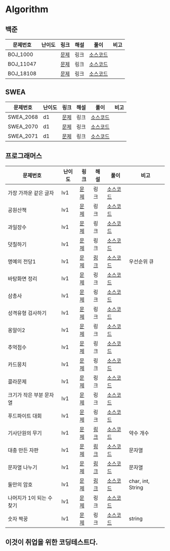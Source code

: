 # Algorithm



## 백준

| 문제번호  | 난이도 | 링크                                          | 해설 | 풀이                                 | 비고 |
| --------- | ------ | --------------------------------------------- | ---- | ------------------------------------ | ---- |
| BOJ_1000  |        | [문제](https://www.acmicpc.net/problem/1000)  | 링크 | [소스코드](./src/boj/BOJ_1000.java)  |      |
| BOJ_11047 |        | [문제](https://www.acmicpc.net/problem/11047) | 링크 | [소스코드](./src/boj/BOJ_11047.java) |      |
| BOJ_18108 |        | [문제](https://www.acmicpc.net/problem/18108) | 링크 | [소스코드](./src/boj/BOJ_18108.java) |      |



## SWEA

| 문제번호  | 난이도 | 링크                                                         | 해설 | 풀이                                     | 비고 |
| --------- | ------ | ------------------------------------------------------------ | ---- | ---------------------------------------- | ---- |
| SWEA_2068 | d1     | [문제](https://swexpertacademy.com/main/code/problem/problemList.do?contestProbId=&categoryId=&categoryType=&problemTitle=2068&orderBy=FIRST_REG_DATETIME&selectCodeLang=ALL&select-1=&pageSize=10&pageIndex=1) | 링크 | [소스코드](./src/swea/d1/SWEA_2068.java) |      |
| SWEA_2070 | d1     | [문제](https://swexpertacademy.com/main/code/problem/problemList.do?contestProbId=&categoryId=&categoryType=&problemTitle=2070&orderBy=FIRST_REG_DATETIME&selectCodeLang=ALL&select-1=&pageSize=10&pageIndex=1) | 링크 | [소스코드](./src/swea/d1/SWEA_2070.java) |      |
| SWEA_2071 | d1     | [문제](https://swexpertacademy.com/main/code/problem/problemList.do?contestProbId=&categoryId=&categoryType=&problemTitle=2071&orderBy=FIRST_REG_DATETIME&selectCodeLang=ALL&select-1=&pageSize=10&pageIndex=1) | 링크 | [소스코드](./src/swea/d1/SWEA_2071.java) |      |



## 프로그래머스

| 문제번호                  | 난이도 | 링크                                                         | 해설                                                 | 풀이                                                         | 비고              |
| ------------------------- | ------ | ------------------------------------------------------------ | ---------------------------------------------------- | ------------------------------------------------------------ | ----------------- |
| 가장 가까운 같은 글자     | lv1    | [문제](https://school.programmers.co.kr/learn/courses/30/lessons/142086) | 링크                                                 | [소스코드](./src/programmers/lv1/Programmers_가장가까운같은글자.java) |                   |
| 공원산책                  | lv1    | [문제](https://school.programmers.co.kr/learn/courses/30/lessons/172928) | 링크                                                 | [소스코드](./src/programmers/lv1/Programmers_공원산책.java)  |                   |
| 과일장수                  | lv1    | [문제](https://school.programmers.co.kr/learn/courses/30/lessons/135808) | 링크                                                 | [소스코드](./src/programmers/lv1/Programmers_과일장수.java)  |                   |
| 덧칠하기                  | lv1    | [문제](https://school.programmers.co.kr/learn/courses/30/lessons/161989) | 링크                                                 | [소스코드](./src/programmers/lv1/Programmers_덧칠하기.java)  |                   |
| 명예의 전당1              | lv1    | [문제](https://school.programmers.co.kr/learn/courses/30/lessons/138477) | [링크](https://blog.naver.com/dev_jake/223083438609) | [소스코드](./src/programmers/lv1/Programmers_명예의전당1.java) | 우선순위 큐       |
| 바탕화면 정리             | lv1    | [문제](https://school.programmers.co.kr/learn/courses/30/lessons/161990) | 링크                                                 | [소스코드](./src/programmers/lv1/Programmers_바탕화면정리.java) |                   |
| 삼총사                    | lv1    | [문제](https://school.programmers.co.kr/learn/courses/30/lessons/131705) | 링크                                                 | [소스코드](./src/programmers/lv1/Programmers_삼총사.java)    |                   |
| 성격유형 검사하기         | lv1    | [문제](https://school.programmers.co.kr/learn/courses/30/lessons/118666) | 링크                                                 | [소스코드](./src/programmers/lv1/Programmers_성격유형검사하기.java) |                   |
| 옹알이2                   | lv1    | [문제](https://school.programmers.co.kr/learn/courses/30/lessons/133499) | 링크                                                 | [소스코드](./src/programmers/lv1/Programmers_옹알이2.java)   |                   |
| 추억점수                  | lv1    | [문제](https://school.programmers.co.kr/learn/courses/30/lessons/176963) | 링크                                                 | [소스코드](./src/programmers/lv1/Programmers_추억점수.java)  |                   |
| 카드뭉치                  | lv1    | [문제](https://school.programmers.co.kr/learn/courses/30/lessons/159994) | 링크                                                 | [소스코드](./src/programmers/lv1/Programmers_카드뭉치.java)  |                   |
| 콜라문제                  | lv1    | [문제](https://school.programmers.co.kr/learn/courses/30/lessons/132267) | 링크                                                 | [소스코드](./src/programmers/lv1/Programmers_콜라문제.java)  |                   |
| 크기가 작은 부분 문자열   | lv1    | [문제](https://school.programmers.co.kr/learn/courses/30/lessons/147355) | 링크                                                 | [소스코드](./src/programmers/lv1/Programmers_크기가작은부분문자열.java) |                   |
| 푸드파이트 대회           | lv1    | [문제](https://school.programmers.co.kr/learn/courses/30/lessons/134240) | 링크                                                 | [소스코드](./src/programmers/lv1/Programmers_푸드파이트대회.java) |                   |
| 기사단원의 무기           | lv1    | [문제](https://school.programmers.co.kr/learn/courses/30/lessons/136798) | [링크](https://blog.naver.com/dev_jake/223084443222) | [소스코드](./src/programmers/lv1/Programmers_기사단원의무기.java) | 약수 개수         |
| 대충 만든 자판            | lv1    | [문제](https://school.programmers.co.kr/learn/courses/30/lessons/160586) | [링크](https://blog.naver.com/dev_jake/223085389791) | [소스코드](./src/programmers/lv1/Programmers_대충만든자판.java) | 문자열            |
| 문자열 나누기             | lv1    | [문제](https://school.programmers.co.kr/learn/courses/30/lessons/140108) | [링크](https://blog.naver.com/dev_jake/223086529855) | [소스코드](./src/programmers/lv1/Programmers_문자열나누기.java) | 문자열            |
| 둘만의 암호               | lv1    | [문제](https://school.programmers.co.kr/learn/courses/30/lessons/155652) | [링크](https://blog.naver.com/dev_jake/223087522411) | [소스코드](./src/programmers/lv1/Programmers_둘만의암호.java) | char, int, String |
| 나머지가 1이 되는 수 찾기 | lv1    | [문제](https://school.programmers.co.kr/learn/courses/30/lessons/87389) | 링크                                                 | [소스코드](./src/programmers/lv1/Programmers_나머지가1이되는수찾기.java) |                   |
| 숫자 짝꿍                 | lv1    | [문제](https://school.programmers.co.kr/learn/courses/30/lessons/131128) | 링크                                                 | [소스코드](./src/programmers/lv1/Programmers_숫자짝꿍.java)  | string            |



## 이것이 취업을 위한 코딩테스트다.
